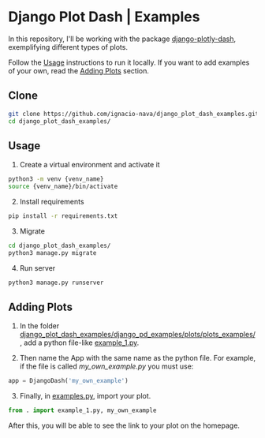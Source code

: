 # Django Plot Dash | Examples
In this repository, I'll be working with the package [django-plotly-dash](https://django-plotly-dash.readthedocs.io/en/latest/index.html), exemplifying different types of plots.

Follow the [Usage](https://github.com/ignacio-nava/django_plot_dash_examples/blob/master/README.md#clone) instructions to run it locally. If you want to add examples of your own, read the [Adding Plots](https://github.com/ignacio-nava/django_plot_dash_examples/blob/master/README.md#adding-plots) section.


## Clone
```bash
git clone https://github.com/ignacio-nava/django_plot_dash_examples.git
cd django_plot_dash_examples/
```

## Usage
1. Create a virtual environment and activate it
```bash
python3 -m venv {venv_name}
source {venv_name}/bin/activate
```

2. Install requirements
```bash
pip install -r requirements.txt
```

3. Migrate
```bash
cd django_plot_dash_examples/
python3 manage.py migrate
```

4. Run server
```bash
python3 manage.py runserver
```

## Adding Plots
1. In the folder [django_plot_dash_examples/django_pd_examples/plots/plots_examples/](https://github.com/ignacio-nava/django_plot_dash_examples/tree/master/django_pd_examples/plots/plots_examples), add a python file-like [example_1.py](https://github.com/ignacio-nava/django_plot_dash_examples/blob/master/django_pd_examples/plots/plots_examples/example_1.py). 

2. Then name the App with the same name as the python file. For example, if the file is called *my_own_example.py* you must use:
```python
app = DjangoDash('my_own_example')
```

3. Finally, in [examples.py](https://github.com/ignacio-nava/django_plot_dash_examples/tree/master/django_pd_examples/plots/plots_examples), import your plot.
```python
from . import example_1.py, my_own_example
```

After this, you will be able to see the link to your plot on the homepage.

